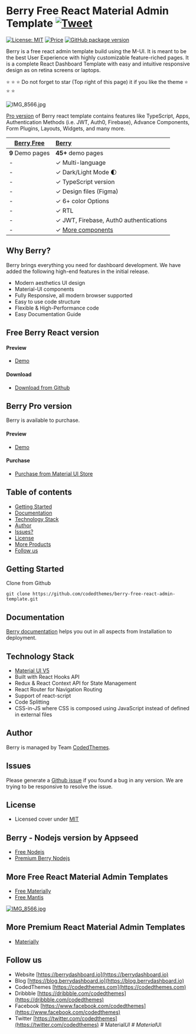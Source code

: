 # Berry Free React Material Admin Template [![Tweet](https://img.shields.io/twitter/url/http/shields.io.svg?style=social)](https://twitter.com/intent/tweet?text=Get%20Berry%20React%20-%20The%20most%20beautiful%20Material%20designed%20Admin%20Dashboard%20Template%20&url=https://berrydashboard.io&via=codedthemes&hashtags=reactjs,webdev,developers,javascript)

[![License: MIT](https://img.shields.io/badge/License-MIT-yellow.svg)](https://opensource.org/licenses/MIT)
[![Price](https://img.shields.io/badge/price-FREE-0098f7.svg)](https://github.com/codedthemes/berry-free-react-admin-template/blob/main/LICENSE)
[![GitHub package version](https://img.shields.io/github/package-json/v/codedthemes/berry-free-react-admin-template)](https://github.com/codedthemes/berry-free-react-admin-template/)


Berry is a free react admin template build using the M-UI. It is meant to be the best User Experience with highly customizable feature-riched pages. It is a complete React Dashboard Template with easy and intuitive responsive design as on retina screens or laptops.

:star: :star: :star: Do not forget to star (Top right of this page) it if you like the theme  :star: :star: :star:

![IMG_8566.jpg](https://berrydashboard.io/imp-images/berry-github-free-repo-1.jpg)


[Pro version](https://berrydashboard.io) of Berry react template contains features like TypeScript, Apps, Authentication Methods (i.e. JWT, Auth0, Firebase), Advance Components, Form Plugins, Layouts, Widgets, and many more.

| [Berry Free](https://berrydashboard.io/free/)    | [Berry](https://material-ui.com/store/items/berry-react-material-admin/) |
| ---------------------------------------------------------------------------------------- | :------------------------------------------------------------------------|
| **9** Demo pages                                                                         | **45+** demo pages                                                       |
| -                                                                                        | ✓ Multi-language                                                         |
| -                                                                                        | ✓ Dark/Light Mode 🌓                                                    |
| -                                                                                        | ✓ TypeScript version                                                     |
| -                                                                                        | ✓ Design files (Figma)                                                   |
| -                                                                                        | ✓ 6+ color Options                                                       |
| -                                                                                        | ✓ RTL                                                                    |
| -                                                                                        | ✓ JWT, Firebase, Auth0 authentications                                   |
| -                                                                                        | ✓ [More components](https://berrydashboard.io/dashboard/default)         |  


## Why Berry?

Berry brings everything you need for dashboard development. We have added the following high-end features in the initial release.

 * Modern aesthetics UI design
 * Material-UI components
 * Fully Responsive, all modern browser supported
 * Easy to use code structure
 * Flexible & High-Performance code
 * Easy Documentation Guide

## Free Berry React version

#### Preview

 - [Demo](https://berrydashboard.io/free/)

#### Download

 - [Download from Github](https://github.com/codedthemes/berry-free-react-admin-template)
 
## Berry Pro version

Berry is available to purchase.
#### Preview

 - [Demo](https://berrydashboard.io)

#### Purchase

 - [Purchase from Material UI Store](https://material-ui.com/store/items/berry-react-material-admin/)

## Table of contents

 * [Getting Started](#getting-started)
 * [Documentation](#documentation)
 * [Technology Stack](#technology-stack)
 * [Author](#author)
 * [Issues?](#issues)
 * [License](#license)
 * [More Products](#more-free-react-material-admin-templates)
 * [Follow us](#follow-us)
 
## Getting Started

Clone from Github 
```
git clone https://github.com/codedthemes/berry-free-react-admin-template.git
```

## Documentation

[Berry documentation](https://codedthemes.gitbook.io/berry/) helps you out in all aspects from Installation to deployment.

## Technology Stack

 - [Material UI V5](https://material-ui.com/)
 - Built with React Hooks API
 - Redux & React Context API for State Management
 - React Router for Navigation Routing
 - Support of react-script
 - Code Splitting
 - CSS-in-JS where CSS is composed using JavaScript instead of defined in external files

## Author

Berry is managed by Team [CodedThemes](https://codedthemes.com).

## Issues

Please generate a [Github issue](https://github.com/codedthemes/berry-free-react-admin-template/issues) if you found a bug in any version. We are trying to be responsive to resolve the issue.

## License

 - Licensed cover under [MIT](https://github.com/codedthemes/datta-able-bootstrap-dashboard/blob/master/LICENSE)

## Berry - Nodejs version by Appseed

- [Free Nodejs](https://appseed.us/product/react-node-js-berry-dashboard)
- [Premium Berry Nodejs](https://appseed.us/full-stack/react-berry-dashboard)

## More Free React Material Admin Templates

 - [Free Materially](https://codedthemes.com/item/materially-free-reactjs-admin-template/)
 - [Free Mantis](https://mantisdashboard.io/free/)

[![IMG_8566.jpg](https://camo.githubusercontent.com/a2364ad8c498b2a7378dae5e1a5eb5d8e1fcb2d6ceeb8b54acdc2e8bc2508775/68747470733a2f2f6d616e74697364617368626f6172642e696f2f6164762d62616e6e65722d696d616765732f6f672d736f6369616c2e706e67)](https://mantisdashboard.io/free/)

## More Premium React Material Admin Templates

 - [Materially](https://codedthemes.com/item/materially-reactjs-admin-dashboard/)
 
## Follow us
 - Website [https://berrydashboard.io](https://berrydashboard.io)
 - Blog [https://blog.berrydashboard.io](https://blog.berrydashboard.io)
 - CodedThemes [https://codedthemes.com](https://codedthemes.com)
 - Dribbble [https://dribbble.com/codedthemes](https://dribbble.com/codedthemes)
 - Facebook [https://www.facebook.com/codedthemes](https://www.facebook.com/codedthemes)
 - Twitter [https://twitter.com/codedthemes](https://twitter.com/codedthemes)
#   M a t e r i a l _ U I  
 #   M a t e r i a l _ U I  
 